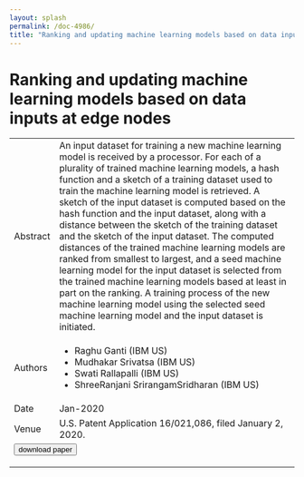 ```yaml
---
layout: splash
permalink: /doc-4986/
title: "Ranking and updating machine learning models based on data inputs at edge nodes"
---
```


# Ranking and updating machine learning models based on data inputs at edge nodes

<table>
    <tbody>
    <tr>
        <td>Abstract</td>
        <td>An input dataset for training a new machine learning model is received by a processor. For each of a plurality of trained machine learning models, a hash function and a sketch of a training dataset used to train the machine learning model is retrieved. A sketch of the input dataset is computed based on the hash function and the input dataset, along with a distance between the sketch of the training dataset and the sketch of the input dataset. The computed distances of the trained machine learning models are ranked from smallest to largest, and a seed machine learning model for the input dataset is selected from the trained machine learning models based at least in part on the ranking. A training process of the new machine learning model using the selected seed machine learning model and the input dataset is initiated.</td>
    </tr>
    <tr>
        <td>Authors</td>
        <td>
            <ul>
                <li>Raghu Ganti (IBM US)</li>
                <li>Mudhakar Srivatsa (IBM US)</li>
                <li>Swati Rallapalli (IBM US)</li>
                <li>ShreeRanjani SrirangamSridharan (IBM US)</li>
            </ul>
        </td>
    </tr>
    <tr>
        <td>Date</td>
        <td>Jan-2020</td>
    </tr>
    <tr>
        <td>Venue</td>
        <td>U.S. Patent Application 16/021,086, filed January 2, 2020.</td>
    </tr>
        <tr>
            <td colspan="2">
                <form method="get" action="https://dais-ita.org/sites/default/files/4966_0.pdf">
                    <button type="submit">download paper</button>
                </form>
            </td>
        </tr>
    </tbody>
</table>
